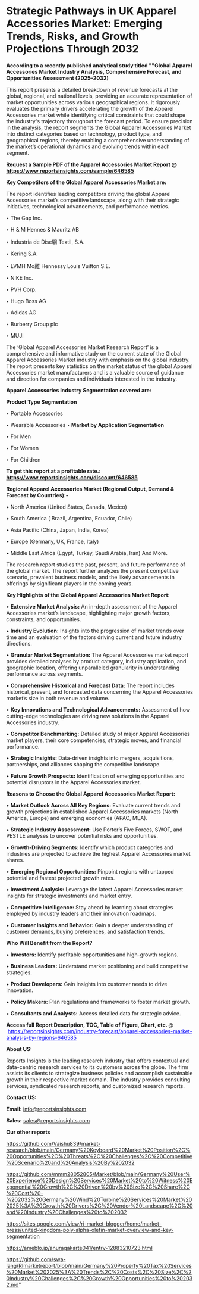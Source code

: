 # Strategic Pathways in UK Apparel Accessories Market: Emerging Trends, Risks, and Growth Projections Through 2032

<strong>According to a recently published analytical study titled ""Global Apparel Accessories Market Industry Analysis, Comprehensive Forecast, and Opportunities Assessment (2025–2032)</strong>

This report presents a detailed breakdown of revenue forecasts at the global, regional, and national levels, providing an accurate representation of market opportunities across various geographical regions. It rigorously evaluates the primary drivers accelerating the growth of the Apparel Accessories market while identifying critical constraints that could shape the industry's trajectory throughout the forecast period. To ensure precision in the analysis, the report segments the Global Apparel Accessories Market into distinct categories based on technology, product type, and geographical regions, thereby enabling a comprehensive understanding of the market’s operational dynamics and evolving trends within each segment.

<strong>Request a Sample PDF of the Apparel Accessories Market Report </strong><strong>@<a href=https://www.reportsinsights.com/sample/646585 style=color:#0000ff;> https://www.reportsinsights.com/sample/646585</a></strong></font>

<strong>Key Competitors of the Global Apparel Accessories Market are:</strong>

The report identifies leading competitors driving the global Apparel Accessories market’s competitive landscape, along with their strategic initiatives, technological advancements, and performance metrics.

‣ The Gap Inc.

‣ H & M Hennes & Mauritz AB

‣ Industria de Dise駉 Textil, S.A.

‣ Kering S.A.

‣ LVMH Mo雝 Hennessy Louis Vuitton S.E.

‣ NIKE Inc.

‣ PVH Corp.

‣ Hugo Boss AG

‣ Adidas AG

‣ Burberry Group plc

‣ MUJI

The ‘Global Apparel Accessories Market Research Report’ is a comprehensive and informative study on the current state of the Global Apparel Accessories Market industry with emphasis on the global industry. The report presents key statistics on the market status of the global Apparel Accessories market manufacturers and is a valuable source of guidance and direction for companies and individuals interested in the industry.

<strong>Apparel Accessories Industry Segmentation covered are:</strong>

<strong>Product Type Segmentation</strong>

‣ Portable Accessories

‣ Wearable Accessories
‣ 
<strong>Market by Application Segmentation</strong>

‣ For Men

‣ For Women

‣ For Children

<strong>To get this report at a profitable rate.: <a href=https://www.reportsinsights.com/discount/646585 style=color:#0000ff;>https://www.reportsinsights.com/discount/646585</a></strong></font>

<strong>Regional Apparel Accessories Market (Regional Output, Demand &amp; Forecast by Countries):-</strong>

• North America (United States, Canada, Mexico)

• South America ( Brazil, Argentina, Ecuador, Chile)

• Asia Pacific (China, Japan, India, Korea)

• Europe (Germany, UK, France, Italy)

• Middle East Africa (Egypt, Turkey, Saudi Arabia, Iran) And More.

The research report studies the past, present, and future performance of the global market. The report further analyzes the present competitive scenario, prevalent business models, and the likely advancements in offerings by significant players in the coming years.

<strong>Key Highlights of the Global Apparel Accessories Market Report:</strong>

• <strong>Extensive Market Analysis:</strong> An in-depth assessment of the Apparel Accessories market’s landscape, highlighting major growth factors, constraints, and opportunities.

• <strong>Industry Evolution:</strong> Insights into the progression of market trends over time and an evaluation of the factors driving current and future industry directions.

• <strong>Granular Market Segmentation:</strong> The Apparel Accessories market report provides detailed analyses by product category, industry application, and geographic location, offering unparalleled granularity in understanding performance across segments.

• <strong>Comprehensive Historical and Forecast Data:</strong> The report includes historical, present, and forecasted data concerning the Apparel Accessories market’s size in both revenue and volume.

• <strong>Key Innovations and Technological Advancements:</strong> Assessment of how cutting-edge technologies are driving new solutions in the Apparel Accessories industry.

• <strong>Competitor Benchmarking:</strong> Detailed study of major Apparel Accessories market players, their core competencies, strategic moves, and financial performance.

• <strong>Strategic Insights:</strong> Data-driven insights into mergers, acquisitions, partnerships, and alliances shaping the competitive landscape.

• <strong>Future Growth Prospects:</strong> Identification of emerging opportunities and potential disruptors in the Apparel Accessories market.

<strong>Reasons to Choose the Global Apparel Accessories Market Report:</strong>

• <strong>Market Outlook Across All Key Regions:</strong> Evaluate current trends and growth projections in established Apparel Accessories markets (North America, Europe) and emerging economies (APAC, MEA).

• <strong>Strategic Industry Assessment:</strong> Use Porter’s Five Forces, SWOT, and PESTLE analyses to uncover potential risks and opportunities.

• <strong>Growth-Driving Segments:</strong> Identify which product categories and industries are projected to achieve the highest Apparel Accessories market shares.

• <strong>Emerging Regional Opportunities:</strong> Pinpoint regions with untapped potential and fastest projected growth rates.

• <strong>Investment Analysis:</strong> Leverage the latest Apparel Accessories market insights for strategic investments and market entry.

• <strong>Competitive Intelligence:</strong> Stay ahead by learning about strategies employed by industry leaders and their innovation roadmaps.

• <strong>Customer Insights and Behavior:</strong> Gain a deeper understanding of customer demands, buying preferences, and satisfaction trends.

<strong>Who Will Benefit from the Report?</strong>

• <strong>Investors:</strong> Identify profitable opportunities and high-growth regions.

• <strong>Business Leaders:</strong> Understand market positioning and build competitive strategies.

• <strong>Product Developers:</strong> Gain insights into customer needs to drive innovation.

• <strong>Policy Makers:</strong> Plan regulations and frameworks to foster market growth.

• <strong>Consultants and Analysts:</strong> Access detailed data for strategic advice.
</ul>
<strong>Access full Report Description, TOC, Table of Figure, Chart, etc. </strong>@  <a href=https://reportsinsights.com/industry-forecast/apparel-accessories-market-analysis-by-regions-646585 style=color:#0000ff;>https://reportsinsights.com/industry-forecast/apparel-accessories-market-analysis-by-regions-646585</a></font>

<strong><strong>About US</strong>:</strong>

Reports Insights is the leading research industry that offers contextual and data-centric research services to its customers across the globe. The firm assists its clients to strategize business policies and accomplish sustainable growth in their respective market domain. The industry provides consulting services, syndicated research reports, and customized research reports.

<strong>Contact US:</strong>

<p class=""""><b>Email:</b> <a href=mailto:info@reportsinsights.com>info@reportsinsights.com</a></p>
<p class=""""><b>Sales:</b> <a href=mailto:sales@reportsinsights.com>sales@reportsinsights.com</a></p>

<strong>Our other reports</strong>

<a href=https://github.com/Vaishu839/market-research/blob/main/Germany%20Keyboard%20Market%20Position%2C%20Opportunities%2C%20Threats%2C%20Challenges%2C%20Competitive%20Scenario%20and%20Analysis%20By%202032>https://github.com/Vaishu839/market-research/blob/main/Germany%20Keyboard%20Market%20Position%2C%20Opportunities%2C%20Threats%2C%20Challenges%2C%20Competitive%20Scenario%20and%20Analysis%20By%202032</a>

<a href=https://github.com/mmm28052805/Market/blob/main/Germany%20User%20Experience%20Design%20Services%20Market%20to%20Witness%20Exponential%20Growth%2C%20Driven%20by%20Size%2C%20Share%2C%20Cost%20-%202032%20Germany%20Wind%20Turbine%20Services%20Market%202025%3A%20Growth%20Drivers%2C%20Vendor%20Landscape%2C%20and%20Industry%20Challenges%20to%202032>https://github.com/mmm28052805/Market/blob/main/Germany%20User%20Experience%20Design%20Services%20Market%20to%20Witness%20Exponential%20Growth%2C%20Driven%20by%20Size%2C%20Share%2C%20Cost%20-%202032%20Germany%20Wind%20Turbine%20Services%20Market%202025%3A%20Growth%20Drivers%2C%20Vendor%20Landscape%2C%20and%20Industry%20Challenges%20to%202032</a>

<a href=https://sites.google.com/view/ri-market-blogger/home/market-press/united-kingdom-poly-alpha-olefin-market-overview-and-key-segmentation>https://sites.google.com/view/ri-market-blogger/home/market-press/united-kingdom-poly-alpha-olefin-market-overview-and-key-segmentation</a>

<a href=https://ameblo.jp/anuragakarte041/entry-12883210723.html>https://ameblo.jp/anuragakarte041/entry-12883210723.html</a>

<a href=https://github.com/swa-lang/RImarketreport/blob/main/Germany%20Property%20Tax%20Services%20Market%202025%3A%20Trends%2C%20Costs%2C%20Size%2C%20Industry%20Challenges%2C%20Growth%20Opportunities%20to%202032.md>https://github.com/swa-lang/RImarketreport/blob/main/Germany%20Property%20Tax%20Services%20Market%202025%3A%20Trends%2C%20Costs%2C%20Size%2C%20Industry%20Challenges%2C%20Growth%20Opportunities%20to%202032.md</a>"
